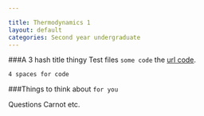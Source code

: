 ```yaml
---

title: Thermodynamics 1
layout: default
categories: Second year undergraduate
---
```


###A 3 hash title thingy
Test files `some code` the [url code](https://github.com/nhoss2/jekyll-bootstrap).

    4 spaces for code


###Things to think about `for you`

Questions
Carnot etc.